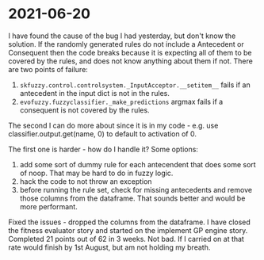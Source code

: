 # 2021-06-20
I have found the cause of the bug I had yesterday, but don't know the solution.
If the randomly generated rules do not include a Antecedent or Consequent then the code breaks because it is expecting all of them to be covered by the rules, and does not know anything about them if not. There are two points of failure:
1. `skfuzzy.control.controlsystem._InputAcceptor.__setitem__` fails if an antecedent in the input dict is not in the rules.
2. `evofuzzy.fuzzyclassifier._make_predictions` argmax fails if a consequent is not covered by the rules.  
 
The second I can do more about since it is in my code - e.g. use classifier.output.get(name, 0) to default to activation of 0.

The first one is harder - how do I handle it?  Some options:
1. add some sort of dummy rule for each antecendent that does some sort of noop.  That may be hard to do in fuzzy logic.
2. hack the code to not throw an exception
3. before running the rule set, check for missing antecedents and remove those columns from the dataframe.  That sounds better and would be more performant.


Fixed the issues - dropped the columns from the dataframe.
I have closed the fitness evaluator story and started on the implement GP engine story.    Completed 21 points out of 62 in 3 weeks.  Not bad.  If I carried on at that rate would finish by 1st August, but am not holding my breath.  